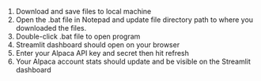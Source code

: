 1. Download and save files to local machine
2. Open the .bat file in Notepad and update file directory path to where you downloaded the files.
3. Double-click .bat file to open program
4. Streamlit dashboard should open on your browser
5. Enter your Alpaca API key and secret then hit refresh
6. Your Alpaca account stats should update and be visible on the Streamlit dashboard
